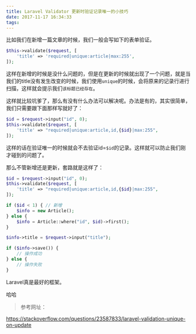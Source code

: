 ```yaml
---
title: Laravel Validator 更新时验证记录唯一的小技巧
date: 2017-11-17 16:34:33
tags:
---
```

比如我们在新增一篇文章的时候，我们一般会写如下的表单验证。

````php
$this->validate($request, [
    'title' => 'required|unique:article|max:255',
]);
````

这样在新增的时候是没什么问题的，但是在更新的时候就出现了一个问题，就是当我们的title没有发生改变的时候，我们使用`unique`的时候，会将原来的记录行进行扫描，这样就会提示我们`该标题已经存在`。

这样就比较坑爹了，那么有没有什么办法可以解决呢。办法是有的，其实很简单，我们只需要跟下面那样写就好了：

````php
$id = $request->input("id", 0);
$this->validate($request, [
    'title' => "required|unique:article,id,{$id}|max:255",
]);
````

这样的话在验证唯一的时候就会不去验证id=`$id`的记录。这样就可以防止我们刚才碰到的问题了。

那么不管新增还是更新，套路就是这样了：

````php
$id = $request->input("id", 0);
$this->validate($request, [
    'title' => "required|unique:article,id,{$id}|max:255",
]);

if ($id < 1) { // 新增
    $info = new Article();
} else {
    $info = Article::where("id", $id)->first();
}

$info->title = $request->input("title");

if ($info->save()) {
    // 操作成功
} else {
    // 操作失败
}
````

Laravel真是最好的框架。

哈哈

> 参考网址：

https://stackoverflow.com/questions/23587833/laravel-validation-unique-on-update
